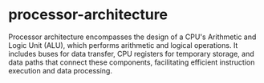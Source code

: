 # processor-architecture
Processor architecture encompasses the design of a CPU's Arithmetic and Logic Unit (ALU), which performs arithmetic and logical operations. It includes buses for data transfer, CPU registers for temporary storage, and data paths that connect these components, facilitating efficient instruction execution and data processing.

